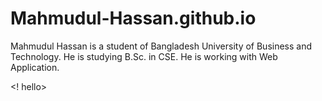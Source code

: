 # Mahmudul-Hassan.github.io
Mahmudul Hassan is a student of Bangladesh University of Business and Technology. He is studying B.Sc. in CSE. He is working with Web Application.

<! hello>
